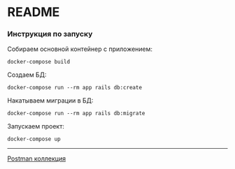 # README

### Инструкция по запуску

Собираем основной контейнер с приложением:

```
docker-compose build
```

Создаем БД:

```
docker-compose run --rm app rails db:create
```

Накатываем миграции в БД:

```
docker-compose run --rm app rails db:migrate
```

Запускаем проект:

```
docker-compose up
```

---

[Postman коллекция](otus-highload-homework.postman_collection.json)
